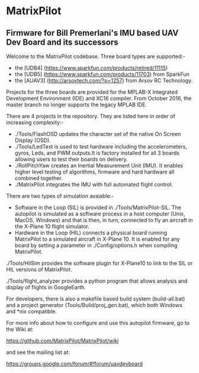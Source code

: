 # MatrixPilot 
## Firmware for Bill Premerlani's IMU based UAV Dev Board and its successors

Welcome to the MatrixPilot codebase. Three board types are supported:-
* the [UDB4] (https://www.sparkfun.com/products/retired/11115) 
* the [UDB5] (https://www.sparkfun.com/products/11703) from SparkFun
* the [AUAV3] (http://arsovtech.com/?p=1257) from Arsov RC Technology.

Projects for the three boards are provided for the MPLAB-X Integrated Development Environment (IDE) and XC16 compiler. From October 2016, the master branch no longer supports the legacy MPLAB IDE.

There are 4 projects in the repository. They are listed here in order of increasing complexity:-

* ./Tools/FlashOSD updates the character set of the native On Screen Display (OSD). 
* ./Tools/LedTest is used to test hardware including the accelerometers, gyros, Leds, and PWM outputs.It is factory installed for all 3 boards allowing users to test their boards on delivery.
* ./RollPitchYaw creates an Inertial Measurement Unit (IMU). It  enables higher level testing of algorithms, firmware and hard hardware all combined together. 
* ./MatrixPilot integrates the IMU with full automated flight control.

There are two types of simulation avaiable:-
* Software in the Loop (SIL) is provided in ./Tools/MatrixPilot-SIL. The autopilot is simulated as a software process in a host computer (Unix, MacOS, Windows) and that is then, in turn, connected to fly an aircraft in the X-Plane 10 flight simulator.
* Hardware in the Loop (HIL) connects a physical board running MatrixPilot to a simulated aircraft in X-Plane 10. It is enabled for any board by setting a parameter in ./Config/options.h when compiling MatrixPilot. 

./Tools/HilSim provides the software plugin for X-Plane10 to link to the SIL or HIL versions of MatrixPilot. 

./Tools/flight_analyzer provides a python program that allows analysis and display of flights in GoogleEarth.

For developers, there is also a makefile based build system (build-all.bat) and a project generator (Tools/Build/proj_gen.bat), which both Windows and *nix compatible.

For more info about how to configure and use this autopilot firmware, go to the Wiki at:

   https://github.com/MatrixPilot/MatrixPilot/wiki

and see the mailing list at:

   https://groups.google.com/forum/#!forum/uavdevboard
